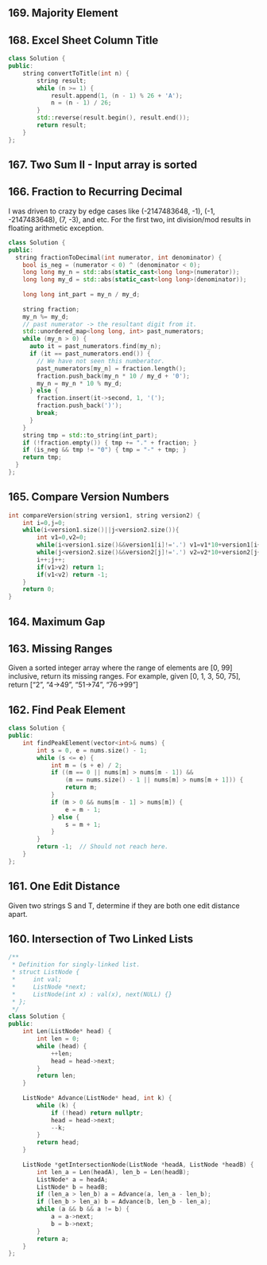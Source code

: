 ## 169. Majority Element 
## 168. Excel Sheet Column Title 

```cpp
class Solution {
public:
    string convertToTitle(int n) {
        string result;
        while (n >= 1) {
            result.append(1, (n - 1) % 26 + 'A');
            n = (n - 1) / 26;
        }
        std::reverse(result.begin(), result.end());
        return result;
    }
};
```

## 167. Two Sum II - Input array is sorted 
## 166. Fraction to Recurring Decimal

I was driven to crazy by edge cases like (-2147483648, -1),
(-1, -2147483648), (7, -3), and etc. For the first two, int division/mod
results in floating arithmetic exception.

```cpp
class Solution {
public:
  string fractionToDecimal(int numerator, int denominator) {
    bool is_neg = (numerator < 0) ^ (denominator < 0);
    long long my_n = std::abs(static_cast<long long>(numerator));
    long long my_d = std::abs(static_cast<long long>(denominator));
    
    long long int_part = my_n / my_d;
    
    string fraction;
    my_n %= my_d;
    // past numerator -> the resultant digit from it.
    std::unordered_map<long long, int> past_numerators;
    while (my_n > 0) {
      auto it = past_numerators.find(my_n);
      if (it == past_numerators.end()) {
        // We have not seen this numberator.
        past_numerators[my_n] = fraction.length();
        fraction.push_back(my_n * 10 / my_d + '0');
        my_n = my_n * 10 % my_d;
      } else {
        fraction.insert(it->second, 1, '(');
        fraction.push_back(')');
        break;
      }
    }
    string tmp = std::to_string(int_part);
    if (!fraction.empty()) { tmp += "." + fraction; }
    if (is_neg && tmp != "0") { tmp = "-" + tmp; }
    return tmp;
  }
};
```
## 165. Compare Version Numbers

```cpp
int compareVersion(string version1, string version2) {
    int i=0,j=0;
    while(i<version1.size()||j<version2.size()){
        int v1=0,v2=0;
        while(i<version1.size()&&version1[i]!='.') v1=v1*10+version1[i++]-'0';
        while(j<version2.size()&&version2[j]!='.') v2=v2*10+version2[j++]-'0';
        i++;j++;
        if(v1>v2) return 1;
        if(v1<v2) return -1;
    }
    return 0;
}
```

## 164. Maximum Gap
## 163. Missing Ranges 

Given a sorted integer array where the range of elements are [0, 99] inclusive, return its missing ranges.
For example, given [0, 1, 3, 50, 75], return [“2”, “4->49”, “51->74”, “76->99”]

## 162. Find Peak Element

```cpp
class Solution {
public:
    int findPeakElement(vector<int>& nums) {
        int s = 0, e = nums.size() - 1;
        while (s <= e) {
            int m = (s + e) / 2;
            if ((m == 0 || nums[m] > nums[m - 1]) &&
                (m == nums.size() - 1 || nums[m] > nums[m + 1])) {
                return m;
            }
            if (m > 0 && nums[m - 1] > nums[m]) {
                e = m - 1;
            } else {
                s = m + 1;
            }
        }
        return -1;  // Should not reach here.
    }
};
```

## 161. One Edit Distance  

Given two strings S and T, determine if they are both one edit distance apart.

## 160. Intersection of Two Linked Lists 

```cpp
/**
 * Definition for singly-linked list.
 * struct ListNode {
 *     int val;
 *     ListNode *next;
 *     ListNode(int x) : val(x), next(NULL) {}
 * };
 */
class Solution {
public:
    int Len(ListNode* head) {
        int len = 0;
        while (head) {
            ++len;
            head = head->next;
        }
        return len;
    }
    
    ListNode* Advance(ListNode* head, int k) {
        while (k) {
            if (!head) return nullptr;
            head = head->next;
            --k;
        }
        return head;
    }
    
    ListNode *getIntersectionNode(ListNode *headA, ListNode *headB) {
        int len_a = Len(headA), len_b = Len(headB);
        ListNode* a = headA;
        ListNode* b = headB;
        if (len_a > len_b) a = Advance(a, len_a - len_b);
        if (len_b > len_a) b = Advance(b, len_b - len_a);
        while (a && b && a != b) {
            a = a->next;
            b = b->next;
        }
        return a;
    }
};
```
